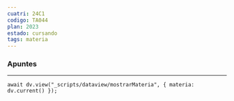 ```yaml
---
cuatri: 24C1
codigo: TA044
plan: 2023
estado: cursando
tags: materia
---
```

### Apuntes 
---
```dataviewjs
await dv.view("_scripts/dataview/mostrarMateria", { materia: dv.current() });
```